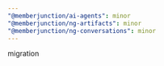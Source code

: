 ```yaml
---
"@memberjunction/ai-agents": minor
"@memberjunction/ng-artifacts": minor
"@memberjunction/ng-conversations": minor
---
```


migration

